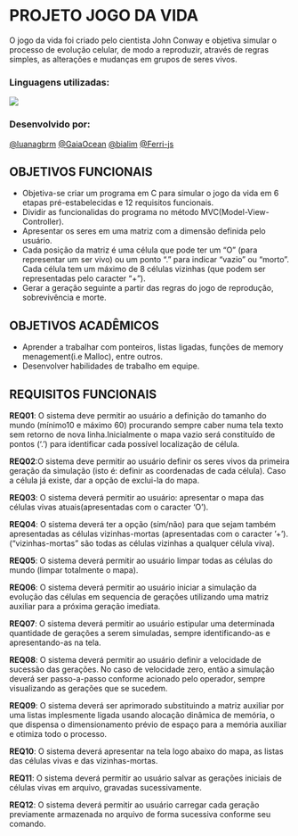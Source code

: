 # PROJETO JOGO DA VIDA
O jogo da vida foi criado pelo cientista John Conway e objetiva simular o processo de evolução celular, de modo a reproduzir, através de regras simples, as alterações e mudanças em grupos de seres vivos.

### Linguagens utilizadas:
<img src = "https://img.shields.io/badge/C-248a3f?style=for-the-badge&logo=c&logoColor=white" />

### Desenvolvido por:
[@luanagbrm](https://github.com/luanagbrm) [@GaiaOcean](https://github.com/GaiaOcean) [@bialim](https://github.com/bialim) [@Ferri-js](https://github.com/Ferri-js) 

## OBJETIVOS FUNCIONAIS

- Objetiva-se criar um programa em C para simular o jogo da vida em 6 etapas pré-estabelecidas e 12 requisitos funcionais.
- Dividir as funcionalidas do programa no método MVC(Model-View-Controller).
- Apresentar os seres em uma matriz com a dimensão definida pelo usuário.
- Cada posição da matriz é uma célula que pode ter um “O” (para representar um ser vivo) ou um ponto “.” para indicar “vazio” ou “morto”. Cada célula tem um
máximo de 8 células vizinhas (que podem ser representadas pelo caracter “+”).
- Gerar a geração seguinte a partir das regras do jogo de reprodução, sobrevivência e morte.

## OBJETIVOS ACADÊMICOS

- Aprender a trabalhar com ponteiros, listas ligadas, funções de memory menagement(i.e Malloc), entre outros.
- Desenvolver habilidades de trabalho em equipe.

## REQUISITOS FUNCIONAIS

<b>REQ01</b>: O sistema deve permitir ao usuário a definição do tamanho do mundo (mínimo10 e máximo 60) procurando sempre caber numa tela texto sem retorno de nova linha.Inicialmente o mapa vazio será constituído de pontos (‘.’) para identificar cada possível localização de célula. 

<b>REQ02</b>:O sistema deve permitir ao usuário definir os seres vivos da primeira geração da simulação (isto é: definir as coordenadas de cada célula). Caso a célula já existe, dar a opção de exclui-la do mapa. 

<b>REQ03</b>: O sistema deverá permitir ao usuário: apresentar o mapa das células vivas atuais(apresentadas com o caracter ‘O’).

<b>REQ04</b>: O sistema deverá ter a opção (sim/não) para que sejam também apresentadas as células vizinhas-mortas (apresentadas com o caracter ’+’).(“vizinhas-mortas” são todas as células vizinhas a qualquer célula viva). 

<b>REQ05</b>: O sistema deverá permitir ao usuário limpar todas as células do mundo (limpar totalmente o mapa).

<b>REQ06</b>:  O sistema deverá permitir ao usuário iniciar a simulação da evolução das células em sequencia de gerações utilizando uma matriz auxiliar para a próxima geração imediata.

<b>REQ07</b>: O sistema deverá permitir ao usuário estipular uma determinada quantidade de gerações a serem simuladas, sempre identificando-as e apresentando-as na tela. 

<b>REQ08</b>: O sistema deverá permitir ao usuário definir a velocidade de sucessão das
gerações. No caso de velocidade zero, então a simulação deverá ser passo-a-passo conforme acionado pelo operador, sempre visualizando as gerações que se sucedem. 

<b>REQ09</b>: O sistema deverá ser aprimorado substituindo a matriz auxiliar por uma listas implesmente ligada usando alocação dinâmica de memória, o que dispensa o dimensionamento prévio de espaço para a memória auxiliar e otimiza todo o processo.

<b>REQ10</b>: O sistema deverá apresentar na tela logo abaixo do mapa, as listas das células vivas e das vizinhas-mortas.

<b>REQ11</b>: O sistema deverá permitir ao usuário salvar as gerações iniciais de células vivas em arquivo, gravadas sucessivamente. 

<b>REQ12</b>: O sistema deverá permitir ao usuário carregar cada geração previamente
armazenada no arquivo de forma sucessiva conforme seu comando. 























